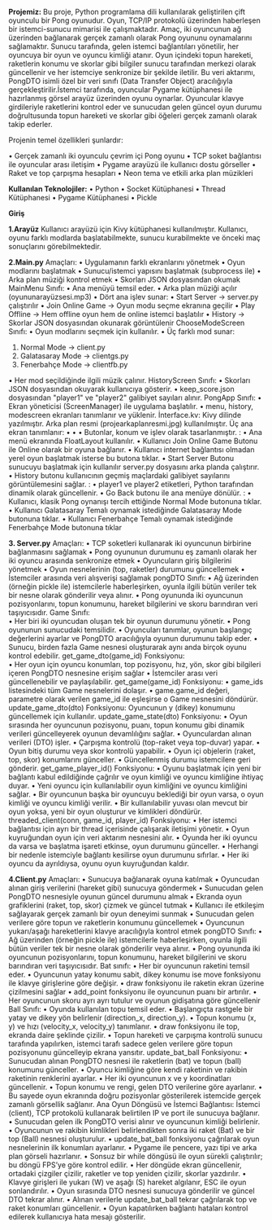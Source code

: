 **Projemiz:**
Bu proje, Python programlama dili kullanılarak geliştirilen çift oyunculu bir Pong oyunudur. Oyun, TCP/IP protokolü üzerinden haberleşen bir istemci-sunucu mimarisi ile çalışmaktadır. Amaç, iki oyuncunun ağ üzerinden bağlanarak gerçek zamanlı olarak Pong oyununu oynamalarını sağlamaktır. Sunucu tarafında, gelen istemci bağlantıları yönetilir, her oyuncuya bir oyun ve oyuncu kimliği atanır. Oyun içindeki topun hareketi, raketlerin konumu ve skorlar gibi bilgiler sunucu tarafından merkezi olarak güncellenir ve her istemciye senkronize bir şekilde iletilir. Bu veri aktarımı, PongDTO isimli özel bir veri sınıfı (Data Transfer Object) aracılığıyla gerçekleştirilir.İstemci tarafında, oyuncular Pygame kütüphanesi ile hazırlanmış görsel arayüz üzerinden oyunu oynarlar. Oyuncular klavye girdileriyle raketlerini kontrol eder ve sunucudan gelen güncel oyun durumu doğrultusunda topun hareketi ve skorlar gibi öğeleri gerçek zamanlı olarak takip ederler.

Projenin temel özellikleri şunlardır:

•	Gerçek zamanlı iki oyunculu çevrim içi Pong oyunu
•	TCP soket bağlantısı ile oyuncular arası iletişim
•	Pygame arayüzü ile kullanıcı dostu görseller
•	Raket ve top çarpışma hesapları
•	Neon tema ve etkili arka plan müzikleri

**Kullanılan Teknolojiler:**
•	Python
•	Socket Kütüphanesi
•	Thread Kütüphanesi
•	Pygame Kütüphanesi
•	Pickle

**Giriş**

**1.Arayüz**
Kullanıcı arayüzü için Kivy kütüphanesi kullanılmıştır. Kullanıcı, oyunu farklı modlarda başlatabilmekte, sunucu kurabilmekte ve önceki maç sonuçlarını görebilmektedir.

**2.Main.py**
Amaçları:
•	Uygulamanın farklı ekranlarını yönetmek
•	Oyun modlarını başlatmak
•	Sunucu/istemci yapısını başlatmak (subprocess ile)
•	Arka plan müziği kontrol etmek
•	Skorları JSON dosyasından okumak
MainMenu Sınıfı:
•	Ana menüyü temsil eder.
•	Arka plan müziği açılır (oyununarayüzsesi.mp3)
•	Dört ana işlev sunar:
•	Start Server → server.py çalıştırılır
•	Join Online Game → Oyun modu seçme ekranına geçilir
•	Play Offline → Hem offline oyun hem de online istemci başlatılır
•	History → Skorlar JSON dosyasından okunarak görüntülenir
ChooseModeScreen Sınıfı:
•	Oyun modlarını seçmek için kullanılır.
•	Üç farklı mod sunar:
1.	Normal Mode → client.py
2.	Galatasaray Mode → clientgs.py
3.	Fenerbahçe Mode → clientfb.py

•	Her mod seçildiğinde ilgili müzik çalınır.
HistoryScreen Sınıfı:
•	Skorları JSON dosyasından okuyarak kullanıcıya gösterir.
•	keep_score.json dosyasından "player1" ve "player2" galibiyet sayıları alınır.
PongApp Sınıfı:
•	Ekran yöneticisi (ScreenManager) ile uygulama başlatılır.
•	menu, history, modescreen ekranları tanımlanır ve yüklenir.
İnterface.kv:
Kivy dilinde yazılmıştır.
Arka plan resmi (projearkaplanresmi.jpg) kullanılmıştır.
Üç ana ekran tanımlanır:
•	<MainMenu>
•	<HistoryScreen>
•	<ChooseModeScreen>
Butonlar, konum ve işlev olarak tasarlanmıştır.
<MainMenu>:
•	Ana menü ekranında FloatLayout kullanılır.
•	Kullanıcı Join Online Game Butonu ile Online olarak bir oyuna bağlanır.
•	Kullanıcı internet bağlantısı olmadan yerel oyun başlatmak isterse bu butona tıklar.
•	 Start Server Butonu sunucuyu başlatmak için kullanılır server.py dosyasını arka planda çalıştırır.
•	History butonu kullanıcının geçmiş maçlardaki galibiyet sayılarını görüntülemesini sağlar.
<HistoryScreen>:
•	player1 ve player2 etiketleri, Python tarafından dinamik olarak güncellenir.
•	Go Back butonu ile ana menüye dönülür.
<ChooseModeScreen>:
•	Kullanıcı, klasik Pong oynanışı tercih ettiğinde Normal Mode butonuna tıklar.
•	Kullanıcı Galatasaray Temalı oynamak istediğinde  Galatasaray Mode butonuna tıklar.
•	Kullanıcı Fenerbahçe Temalı oynamak istediğinde Fenerbahçe Mode butonuna tıklar

**3. Server.py**
Amaçları:
•	TCP soketleri kullanarak iki oyuncunun birbirine bağlanmasını sağlamak
•	Pong oyununun durumunu eş zamanlı olarak her iki oyuncu arasında senkronize etmek
•	Oyuncuların giriş bilgilerini yönetmek
•	Oyun nesnelerinin (top, raketler) durumunu güncellemek
•	İstemciler arasında veri alışverişi sağlamak
pongDTO Sınıfı:
•	Ağ üzerinden (örneğin pickle ile) istemcilerle haberleşirken, oyunla ilgili bütün veriler tek bir nesne olarak gönderilir veya alınır.
•	Pong oyununda iki oyuncunun pozisyonlarını, topun konumunu, hareket bilgilerini ve skoru barındıran veri taşıyıcısıdır.
Game Sınıfı:  
•	Her biri iki oyuncudan oluşan tek bir oyunun durumunu yönetir.
•	Pong oyununun sunucudaki temsilidir.
•	Oyuncuları tanımlar, oyunun başlangıç değerlerini ayarlar ve PongDTO aracılığıyla oyunun durumunu takip eder.
•	Sunucu, birden fazla Game nesnesi oluşturarak aynı anda birçok oyunu kontrol edebilir.
get_game_dto(game_id) Fonksiyonu:  
•	Her oyun için oyuncu konumları, top pozisyonu, hız, yön, skor gibi bilgileri içeren PongDTO nesnesine erişim sağlar
•	İstemciler arası veri güncellenebilir ve paylaşılabilir.
get_game(game_id) Fonksiyonu:
•	game_ids listesindeki tüm Game nesnelerini dolaşır.
•	game.game_id değeri, parametre olarak verilen game_id ile eşleşirse o Game nesnesini döndürür.
update_game_dto(dto) Fonksiyonu: 
Oyuncunun y (dikey) konumunu güncellemek için kullanılır.
update_game_state(dto) Fonksiyonu:
•	Oyun sırasında her oyuncunun pozisyonu, puanı, topun konumu gibi dinamik verileri güncelleyerek oyunun devamlılığını sağlar.
•	Oyunculardan alınan verileri (DTO) işler.
•	Çarpışma kontrolü (top-raket veya top-duvar) yapar.
•	Oyun bitiş durumu veya skor kontrolü yapabilir.
•	Oyun içi objelerin (raket, top, skor) konumlarını günceller.
•	Güncellenmiş durumu istemcilere geri gönderir.
get_game_player_id() Fonksiyonu:
•	Oyunu başlatmak için yeni bir bağlantı kabul edildiğinde çağrılır ve oyun kimliği ve oyuncu kimliğine ihtiyaç duyar.
•	Yeni oyuncu için kullanılabilir oyun kimliğini ve oyuncu kimliğini sağlar.
•	Bir oyuncunun başka bir oyuncuyu beklediği bir oyun varsa, o oyun kimliği ve oyuncu kimliği verilir.
•	Bir kullanılabilir yuvası olan mevcut bir oyun yoksa, yeni bir oyun oluşturur ve kimlikleri döndürür.
threaded_client(conn, game_id, player_id) Fonksiyonu:
•	Her istemci bağlantısı için ayrı bir thread içerisinde çalışarak iletişimi yönetir.
•	Oyun kuyruğundan oyun için veri aktarım nesnesini alır.
•	Oyunda her iki oyuncu da varsa ve başlatma işareti etkinse, oyun durumunu günceller.
•	Herhangi bir nedenle istemciyle bağlantı kesilirse oyun durumunu sıfırlar.
•	Her iki oyuncu da ayrıldıysa, oyunu oyun kuyruğundan kaldır.

**4.Client.py**
Amaçları:
•	Sunucuya bağlanarak oyuna katılmak
•	Oyuncudan alınan giriş verilerini (hareket gibi) sunucuya göndermek
•	Sunucudan gelen PongDTO nesnesiyle oyunun güncel durumunu almak
•	Ekranda oyun grafiklerini (raket, top, skor) çizmek ve güncel tutmak
•	Kullanıcı ile etkileşim sağlayarak gerçek zamanlı bir oyun deneyimi sunmak
•	Sunucudan gelen verilere göre topun ve raketlerin konumunu güncellemek
•	Oyuncunun yukarı/aşağı hareketlerini klavye aracılığıyla kontrol etmek
pongDTO Sınıfı:
•	Ağ üzerinden (örneğin pickle ile) istemcilerle haberleşirken, oyunla ilgili bütün veriler tek bir nesne olarak gönderilir veya alınır.
•	Pong oyununda iki oyuncunun pozisyonlarını, topun konumunu, hareket bilgilerini ve skoru barındıran veri taşıyıcısıdır.
Bat sınıfı:
•	Her bir oyuncunun raketini temsil eder.
•	Oyuncunun yatay konumu sabit, dikey konumu ise move fonksiyonu ile klavye girişlerine göre değişir.
•	draw fonksiyonu ile raketin ekran üzerine çizilmesini sağlar
•	add_point fonksiyonu ile oyuncunun puanı bir artırılır.
•	Her oyuncunun skoru ayrı ayrı tutulur ve oyunun gidişatına göre güncellenir
Ball Sınıfı:
•	Oyunda kullanılan topu temsil eder.
•	Başlangıçta rastgele bir yatay ve dikey yön belirlenir (direction_x, direction_y).
•	Topun konumu (x, y) ve hızı (velocity_x, velocity_y) tanımlanır.
•	draw fonksiyonu ile top, ekranda daire şeklinde çizilir.
•	Topun hareketi ve çarpışma kontrolü sunucu tarafında yapılırken, istemci tarafı sadece gelen verilere göre topun pozisyonunu güncelleyip ekrana yansıtır.
update_bat_ball Fonksiyonu:
•	Sunucudan alınan PongDTO nesnesi ile raketlerin (bat) ve topun (ball) konumunu günceller.
•	Oyuncu kimliğine göre kendi raketinin ve rakibin raketinin renklerini ayarlar.
•	Her iki oyuncunun x ve y koordinatları güncellenir.
•	Topun konumu ve rengi, gelen DTO verilerine göre ayarlanır.
•	Bu sayede oyun ekranında doğru pozisyonlar gösterilerek istemcide gerçek zamanlı görsellik sağlanır.
Ana Oyun Döngüsü ve İstemci Bağlantısı:
 İstemci (client), TCP protokolü kullanarak belirtilen IP ve port ile sunucuya bağlanır.
•	Sunucudan gelen ilk PongDTO verisi alınır ve oyuncunun kimliği belirlenir.
•	Oyuncunun ve rakibin kimlikleri belirlendikten sonra iki raket (Bat) ve bir top (Ball) nesnesi oluşturulur.
•	update_bat_ball fonksiyonu çağrılarak oyun nesnelerinin ilk konumları ayarlanır.
•	Pygame ile pencere, yazı tipi ve arka plan görseli hazırlanır.
•	Sonsuz bir while döngüsü ile oyun sürekli çalıştırılır; bu döngü FPS’ye göre kontrol edilir.
•	Her döngüde ekran güncellenir, ortadaki çizgiler çizilir, raketler ve top yeniden çizilir, skorlar yazdırılır.
•	Klavye girişleri ile yukarı (W) ve aşağı (S) hareket algılanır, ESC ile oyun sonlandırılır.
•	Oyun sırasında DTO nesnesi sunucuya gönderilir ve güncel DTO tekrar alınır.
•	Alınan verilerle update_bat_ball tekrar çağrılarak top ve raket konumları güncellenir.
•	Oyun kapatılırken bağlantı hataları kontrol edilerek kullanıcıya hata mesajı gösterilir.
